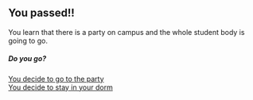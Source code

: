 ## You passed!!  
You learn that there is a party on campus and the whole 
student body is going to go.  
##### Do you go?  
[You decide to go to the party](gofirstday/jailed.md)  
[You decide to stay in your dorm]()